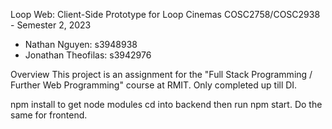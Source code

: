 Loop Web: Client-Side Prototype for Loop Cinemas
COSC2758/COSC2938 - Semester 2, 2023
- Nathan Nguyen: s3948938
- Jonathan Theofilas: s3942976

Overview
This project is an assignment for the "Full Stack Programming / Further Web Programming" course at RMIT. Only completed up till DI.

npm install to get node modules
cd into backend then run npm start.
Do the same for frontend.
